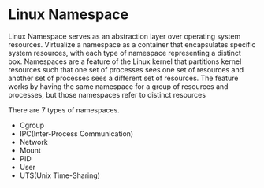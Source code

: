 # Linux Namespace
Linux Namespace serves as an abstraction layer over operating system resources. Virtualize a namespace as a container that encapsulates specific system resources, with each type of namespace representing a distinct box.
Namespaces are a feature of the Linux kernel that partitions kernel resources such that one set of processes sees one set of resources and another set of processes sees a different set of resources. The feature works by having the same namespace for a group of resources and processes, but those namespaces refer to distinct resources

There are 7 types of namespaces.
- Cgroup
- IPC(Inter-Process Communication)
- Network
- Mount
- PID
- User
- UTS(Unix Time-Sharing)
